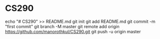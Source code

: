 # CS290
echo "# CS290" >> README.md
git init
git add README.md
git commit -m "first commit"
git branch -M master
git remote add origin https://github.com/manorothkul/CS290.git
git push -u origin master
                

